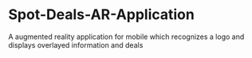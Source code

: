 # Spot-Deals-AR-Application
A augmented reality application for mobile which recognizes a logo and displays overlayed information and deals
